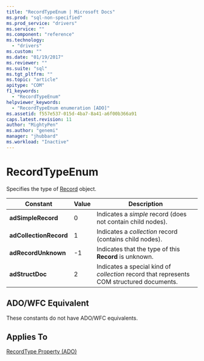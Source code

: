 ```yaml
---
title: "RecordTypeEnum | Microsoft Docs"
ms.prod: "sql-non-specified"
ms.prod_service: "drivers"
ms.service: ""
ms.component: "reference"
ms.technology:
  - "drivers"
ms.custom: ""
ms.date: "01/19/2017"
ms.reviewer: ""
ms.suite: "sql"
ms.tgt_pltfrm: ""
ms.topic: "article"
apitype: "COM"
f1_keywords: 
  - "RecordTypeEnum"
helpviewer_keywords: 
  - "RecordTypeEnum enumeration [ADO]"
ms.assetid: f557e537-015d-4ba7-8a41-a6f00b366a91
caps.latest.revision: 11
author: "MightyPen"
ms.author: "genemi"
manager: "jhubbard"
ms.workload: "Inactive"
---
```

# RecordTypeEnum
Specifies the type of [Record](../../../ado/reference/ado-api/record-object-ado.md) object.  
  
|Constant|Value|Description|  
|--------------|-----------|-----------------|  
|**adSimpleRecord**|0|Indicates a *simple* record (does not contain child nodes).|  
|**adCollectionRecord**|1|Indicates a *collection* record (contains child nodes).|  
|**adRecordUnknown**|-1|Indicates that the type of this **Record** is unknown.|  
|**adStructDoc**|2|Indicates a special kind of *collection* record that represents COM structured documents.|  
  
## ADO/WFC Equivalent  
 These constants do not have ADO/WFC equivalents.  
  
## Applies To  
 [RecordType Property (ADO)](../../../ado/reference/ado-api/recordtype-property-ado.md)
